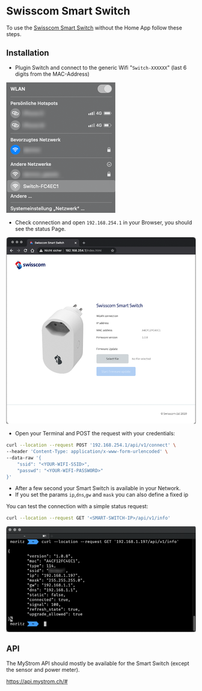 # Swisscom Smart Switch

To use the [Swisscom Smart Switch](https://www.swisscom.ch/de/privatkunden/produkte/smart-home/details.html/swisscom-smart-switch-11048015) without the Home App follow these steps.

## Installation

* Plugin Switch and connect to the generic Wifi "`Switch-XXXXXX`" (last 6 digits from the MAC-Address)

![connect](assets/connect.png)

* Check connection and open `192.168.254.1` in your Browser, you should see the status Page.

![browser](assets/browser.png)

* Open your Terminal and POST the request with your credentials:
```bash
curl --location --request POST '192.168.254.1/api/v1/connect' \
--header 'Content-Type: application/x-www-form-urlencoded' \
--data-raw '{
    "ssid": "<YOUR-WIFI-SSID>",
    "passwd": "<YOUR-WIFI-PASSWORD>"
}'
```
* After a few second your Smart Switch is available in your Network.
* If you set the params `ip`,`dns`,`gw` and `mask` you can also define a fixed ip

You can test the connection with a simple status request:
```bash
curl --location --request GET '<SMART-SWITCH-IP>/api/v1/info'
```

![status](assets/status.png)

## API

The MyStrom API should mostly be available for the Smart Switch (except the sensor and power meter).

https://api.mystrom.ch/#
